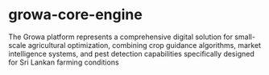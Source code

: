 # growa-core-engine
The Growa platform represents a comprehensive digital solution for small-scale agricultural optimization, combining crop guidance algorithms, market intelligence systems, and pest detection capabilities specifically designed for Sri Lankan farming conditions
